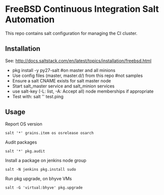 # FreeBSD Continuous Integration Salt Automation

This repo contains salt configuration for managing the CI cluster.

## Installation
See: http://docs.saltstack.com/en/latest/topics/installation/freebsd.html

 * pkg install -y py27-salt #on master and all minions
 * Use config files (master, master.d/) from this repo #not samples
 * Ensure a salt CNAME exists for salt master node
 * Start salt_master service and salt_minion services
 * use salt-key (-L: list, -A: Accept all) node memberships if appropriate
 * Test with: salt '' test.ping

## Usage

Report OS version

```
salt '*' grains.item os osrelease osarch
```

Audit packages

```
salt '*' pkg.audit
```

Install a package on jenkins node group

```
salt -N jenkins pkg.install sudo
```

Run pkg upgrade, on bhyve VMs

```
salt -G 'virtual:bhyve' pkg.upgrade
```
